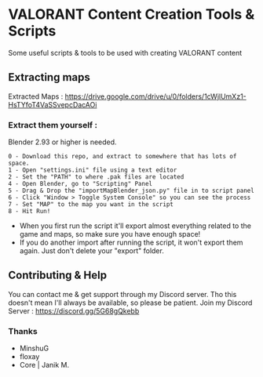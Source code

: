# VALORANT Content Creation Tools & Scripts

Some useful scripts & tools to be used with creating VALORANT content

## Extracting maps

Extracted Maps : https://drive.google.com/drive/u/0/folders/1cWjlUmXz1-HsTYfoT4VaSSvepcDacAOi

### Extract them yourself :

Blender 2.93 or higher is needed.

    0 - Download this repo, and extract to somewhere that has lots of space.
    1 - Open "settings.ini" file using a text editor
    2 - Set the "PATH" to where .pak files are located
    4 - Open Blender, go to "Scripting" Panel
    5 - Drag & Drop the "importMapBlender_json.py" file in to script panel
    6 - Click "Window > Toggle System Console" so you can see the process
    7 - Set "MAP" to the map you want in the script
    8 - Hit Run!

- When you first run the script it'll export almost everything related to the game and maps, so make sure you have enough space!
- If you do another import after running the script, it won't export them again. Just don't delete your "export" folder.

## Contributing & Help

You can contact me & get support through my Discord server. Tho this doesn't mean I'll always be available, so please be patient.
Join my Discord Server : https://discord.gg/5G68gQkebb

### Thanks

- MinshuG
- floxay
- Core | Janik M.
